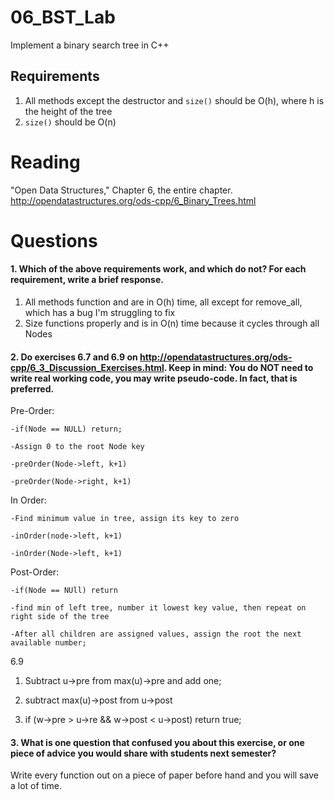 06_BST_Lab
==============

Implement a binary search tree in C++

Requirements
------------

1. All methods except the destructor and `size()` should be O(h), where h is the height of the tree
2. `size()` should be O(n)

Reading
=======
"Open Data Structures," Chapter 6, the entire chapter. http://opendatastructures.org/ods-cpp/6_Binary_Trees.html

Questions
=========

#### 1. Which of the above requirements work, and which do not? For each requirement, write a brief response.

1. All methods function and are in O(h) time, all except for remove_all, which has a bug I'm struggling to fix
2. Size functions properly and is in O(n) time because it cycles through all Nodes

#### 2. Do exercises 6.7 and 6.9 on http://opendatastructures.org/ods-cpp/6_3_Discussion_Exercises.html. Keep in mind: You do NOT need to write real working code, you may write pseudo-code. In fact, that is preferred.

Pre-Order: 
	
	-if(Node == NULL) return;
	
	-Assign 0 to the root Node key
	
	-preOrder(Node->left, k+1)
	
	-preOrder(Node->right, k+1)
	
In Order:
	
	-Find minimum value in tree, assign its key to zero
	
	-inOrder(node->left, k+1)
	
	-inOrder(Node->left, k+1)

Post-Order:
	
	-if(Node == NUll) return
	
	-find min of left tree, number it lowest key value, then repeat on right side of the tree
	
	-After all children are assigned values, assign the root the next available number;

6.9

1. Subtract u->pre from max(u)->pre and add one;

2. subtract max(u)->post from u->post

3. if (w->pre > u->re && w->post < u->post) return true;

#### 3. What is one question that confused you about this exercise, or one piece of advice you would share with students next semester?

Write every function out on a piece of paper before hand and you will save a lot of time.